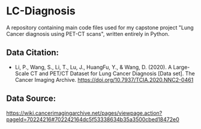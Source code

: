 # LC-Diagnosis
A repository containing main code files used for my capstone project "Lung Cancer diagnosis using PET-CT scans", written entirely in Python. 
## Data Citation:
- Li, P., Wang, S., Li, T., Lu, J., HuangFu, Y., & Wang, D. (2020). A Large-Scale CT and PET/CT Dataset for Lung Cancer Diagnosis [Data set]. The Cancer Imaging Archive. https://doi.org/10.7937/TCIA.2020.NNC2-0461
## Data Source:
https://wiki.cancerimagingarchive.net/pages/viewpage.action?pageId=70224216#702242164dc5f53338634b35a3500cbed18472e0


